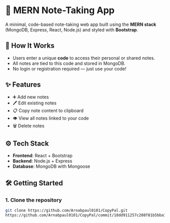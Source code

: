 # 📝 MERN Note-Taking App

A minimal, code-based note-taking web app built using the **MERN stack** (MongoDB, Express, React, Node.js) and styled with **Bootstrap**.

## 🔑 How It Works

- Users enter a unique **code** to access their personal or shared notes.
- All notes are tied to this code and stored in MongoDB.
- No login or registration required — just use your code!

## ✨ Features

- ➕ Add new notes
- 🖊️ Edit existing notes
- 📋 Copy note content to clipboard
- 👁️ View all notes linked to your code
- 🗑️ Delete notes

## ⚙️ Tech Stack

- **Frontend**: React + Bootstrap
- **Backend**: Node.js + Express
- **Database**: MongoDB with Mongoose

## 🛠️ Getting Started

### 1. Clone the repository

```bash
git clone https://github.com/Arnabpaul0101/CopyPal.git
https://github.com/Arnabpaul0101/CopyPal/commit/18dd911257c208f81b5bba12af5f9d8772b9931c#diff-150136bebdefc10ab21c363f97935614db6fe49c05764fbe8a4bfc975ed1b267[Contribution.md](https://github.com/user-attachments/files/20115676/Contribution.md)
